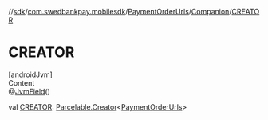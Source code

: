 //[sdk](../../../../index.md)/[com.swedbankpay.mobilesdk](../../index.md)/[PaymentOrderUrls](../index.md)/[Companion](index.md)/[CREATOR](-c-r-e-a-t-o-r.md)



# CREATOR  
[androidJvm]  
Content  
@[JvmField](https://kotlinlang.org/api/latest/jvm/stdlib/kotlin.jvm/-jvm-field/index.html)()  
  
val [CREATOR](-c-r-e-a-t-o-r.md): [Parcelable.Creator](https://developer.android.com/reference/kotlin/android/os/Parcelable.Creator.html)<[PaymentOrderUrls](../index.md)>  




